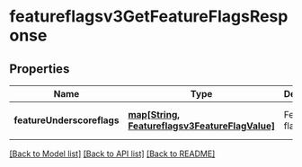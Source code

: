 # featureflagsv3GetFeatureFlagsResponse

## Properties
Name | Type | Description | Notes
------------ | ------------- | ------------- | -------------
**featureUnderscoreflags** | [**map[String, Featureflagsv3FeatureFlagValue]**](Featureflagsv3FeatureFlagValue.md) | Feature flags map | [optional] [default to null]

[[Back to Model list]](../README.md#documentation-for-models) [[Back to API list]](../README.md#documentation-for-api-endpoints) [[Back to README]](../README.md)


